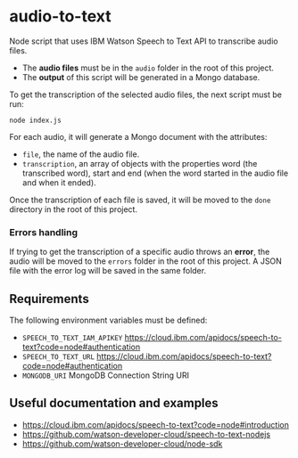 # audio-to-text

Node script that uses IBM Watson Speech to Text API to transcribe audio files.

- The **audio files** must be in the `audio` folder in the root of this project.
- The **output** of this script will be generated in a Mongo database.

To get the transcription of the selected audio files, the next script must be run:

```
node index.js
```

For each audio, it will generate a Mongo document with the attributes:

- `file`, the name of the audio file. 
- `transcription`, an array of objects with the properties word (the transcribed word), start and end (when the word started in the audio file and when it ended).

Once the transcription of each file is saved, it will be moved to the `done` directory in the root of this project.

### Errors handling

If trying to get the transcription of a specific audio throws an **error**, the audio will be moved to the `errors` folder in the root of this project. A JSON file with the error log will be saved in the same folder.

## Requirements

The following environment variables must be defined:

- `SPEECH_TO_TEXT_IAM_APIKEY` https://cloud.ibm.com/apidocs/speech-to-text?code=node#authentication
- `SPEECH_TO_TEXT_URL` https://cloud.ibm.com/apidocs/speech-to-text?code=node#authentication
- `MONGODB_URI` MongoDB Connection String URI

## Useful documentation and examples

- https://cloud.ibm.com/apidocs/speech-to-text?code=node#introduction
- https://github.com/watson-developer-cloud/speech-to-text-nodejs
- https://github.com/watson-developer-cloud/node-sdk

